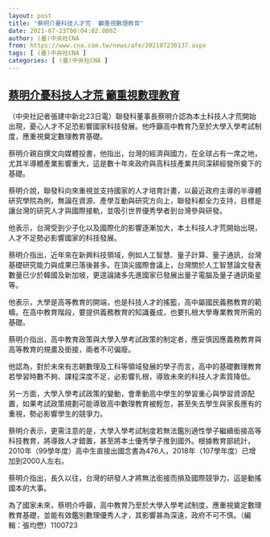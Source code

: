 ```yaml
---
layout: post
title: "蔡明介憂科技人才荒  籲重視數理教育"
date: 2021-07-23T06:04:02.000Z
author: (臺)中央社CNA
from: https://www.cna.com.tw/news/afe/202107230137.aspx
tags: [ (臺)中央社CNA ]
categories: [ (臺)中央社CNA ]
---
```

<!--1627020242000-->
[蔡明介憂科技人才荒  籲重視數理教育](https://www.cna.com.tw/news/afe/202107230137.aspx)
------

<div>
<div></div><div class="paragraph"><p>（中央社記者張建中新北23日電）聯發科董事長蔡明介認為本土科技人才荒開始出現，憂心人才不足恐影響國家科技發展。他呼籲高中教育乃至於大學入學考試制度，應重視奠定數理教育基礎。</p><p>蔡明介親自撰文向媒體投書，他指出，台灣的經濟與國力，在全球占有一席之地，尤其半導體產業影響重大，這是數十年來政府與高科技產業共同深耕經營所奠下的基礎。</p><p>蔡明介說，聯發科向來重視並支持國家的人才培育計畫，以最近政府主導的半導體研究學院為例，無論在資源、產學互動與研究方向上，聯發科都全力支持，目標是讓台灣的研究人才與國際接軌，並吸引世界優秀學者到台灣參與研發。</p><p>他表示，台灣受到少子化以及國際化的影響逐漸加大，本土科技人才荒開始出現，人才不足勢必影響國家的科技發展。</p><p>蔡明介指出，近年來在新興科技領域，例如人工智慧、量子計算、量子通訊，台灣基礎研究能力與成果已落後甚多。在頂尖國際會議上，台灣關於人工智慧論文發表數量已少於韓國及新加坡，更遑論諸多先進國家已發展出量子電腦及量子通訊衛星等。</p><p>他表示，大學是高等教育的開端，也是科技人才的搖籃，高中屬國民義務教育的範疇。在高中教育階段，要提供義務教育的知識養成，也要扎根大學專業教育所需的基礎。</p><p>蔡明介指出，高中教育政策與大學入學考試政策的制定者，應妥慎因應義務教育與高等教育的規畫及銜接，兩者不可偏廢。</p><p>他認為，對於未來有志朝數理及工科等領域發展的學子而言，高中的基礎數理教育若學習時數不夠、課程深度不足，必影響扎根，導致未來的科技人才素質降低。</p><p>另一方面，大學入學考試政策的變動，會牽動高中學生的學習重心與學習資源配置，如果考試政策規劃可能導致高中數理教育被輕忽，甚至失去學生與家長應有的重視，勢必影響學生的競爭力。</p><p>蔡明介表示，更需注意的是，大學入學考試制度若無法鑑別適性學子繼續銜接高等科技教育，將導致人才錯置，甚至將本土優秀學子推到國外。根據教育部統計，2010年（99學年度）高中生直接出國念書為476人，2018年（107學年度）已增加到2000人左右。</p><p>蔡明介指出，長久以往，台灣的研發人才將無法銜接而損及國際競爭力，這是動搖國本的大事。</p><p>為了國家未來，蔡明介呼籲，高中教育乃至於大學入學考試制度，應重視奠定數理教育基礎，並能有效鑑別數理優秀人才，其影響甚為深遠，政府不可不慎。（編輯：張均懋）1100723</p></div>
</div>

